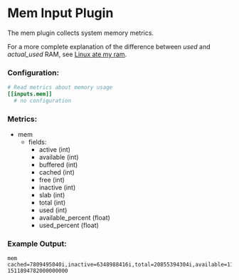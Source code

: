 # Mem Input Plugin

The mem plugin collects system memory metrics.

For a more complete explanation of the difference between *used* and
*actual_used* RAM, see [Linux ate my ram](http://www.linuxatemyram.com/).

### Configuration:
```toml
# Read metrics about memory usage
[[inputs.mem]]
  # no configuration
```

### Metrics:

- mem
  - fields:
  	- active (int)
  	- available (int)
  	- buffered (int)
  	- cached (int)
  	- free (int)
  	- inactive (int)
  	- slab (int)
  	- total (int)
  	- used (int)
  	- available_percent (float)
  	- used_percent (float)

### Example Output:
```
mem cached=7809495040i,inactive=6348988416i,total=20855394304i,available=11378946048i,buffered=927199232i,active=11292905472i,slab=1351340032i,used_percent=45.43883523785713,available_percent=54.56116476214287,used=9476448256i,free=1715331072i 1511894782000000000
```
